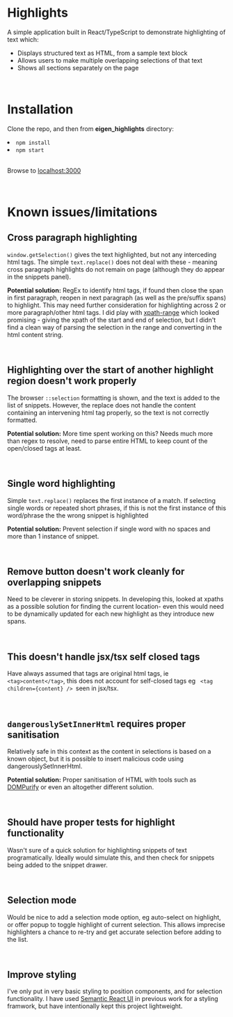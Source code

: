 <h1>Highlights</h1>
<p>A simple application built in React/TypeScript to demonstrate highlighting of text which:
  <ul>
    <li>Displays structured text as HTML, from a sample text block</li>
    <li>Allows users to make multiple overlapping selections of that text</li>
    <li>Shows all sections separately on the page</li>
  </ul>
</p>

<br />

<h1>Installation</h1>

Clone the repo, and then from <b>eigen_highlights</b> directory:

<li><code>npm install</code></li>
<li><code>npm start</code></li>

<br />

<p>
  Browse to 
  <a href='localhost:3000'>localhost:3000</a>
</p>

<br />

<h1>Known issues/limitations</h1>

<h2>Cross paragraph highlighting</h2>
<p> <code>window.getSelection()</code> gives the text highlighted, but not any interceding html tags. The simple <code>text.replace()</code> does not deal with these - meaning cross paragraph highlights do not remain on page (although they do appear in the snippets panel). </p>
<p><b>Potential solution:</b> RegEx to identify html tags, if found then close the span in first paragraph, reopen in next paragraph (as well as the pre/suffix spans) to highlight. This may need further consideration for highlighting across 2 or more paragraph/other html tags. I did play with <a href='https://www.npmjs.com/package/xpath-range'>xpath-range</a> which looked promising - giving the xpath of the start and end of selection, but I didn't find a clean way of parsing the selection in the range and converting in the html content string.</p>

<br />

<h2>Highlighting over the start of another highlight region doesn't work properly</h2>
<p>The browser <code>::selection</code> formatting is shown, and the text is added to the list of snippets. However, the replace does not handle the content containing an intervening html tag properly, so the text is not correctly formatted.</p>
<p><b>Potential solution:</b> More time spent working on this? Needs much more than regex to resolve, need to parse entire HTML to keep count of the open/closed tags at least.</p>

<br />

<h2>Single word highlighting</h2>
<p>Simple <code>text.replace()</code> replaces the first instance of a match. If selecting single words or repeated short phrases, if this is not the first instance of this word/phrase the the wrong snippet is highlighted</p>
<p><b>Potential solution:</b> Prevent selection if single word with no spaces and more than 1 instance of snippet.</p>

<br />

<h2>Remove button doesn't work cleanly for overlapping snippets</h2>
<p>Need to be cleverer in storing snippets. In developing this, looked at xpaths as a possible solution for finding the current location- even this would need to be dynamically updated for each new highlight as they introduce new spans.</p>

<br />

<h2>This doesn't handle jsx/tsx self closed tags</h2>
<p>Have always assumed that tags are original html tags, ie <code>&lt;tag>content&lt;/tag></code>, this does not account for self-closed tags eg <code> &lt;tag children={content} /> </code>seen in jsx/tsx.</p>

<br />

<h2><code>dangerouslySetInnerHtml</code> requires proper sanitisation</h2>
<p>Relatively safe in this context as the content in selections is based on a known object, but it is possible to insert malicious code using dangerouslySetInnerHtml.</p>
<p><b>Potential solution:</b> Proper sanitisation of HTML with tools such as <a href='https://www.npmjs.com/package/dompurify'>DOMPurify</a> or even an altogether different solution.</p>

<br />

<h2>Should have proper tests for highlight functionality</h2>
<p>Wasn't sure of a quick solution for highlighting snippets of text programatically. Ideally would simulate this, and then check for snippets being added to the snippet drawer.</p>

<br />

<h2>Selection mode</h2>
<p>Would be nice to add a selection mode option, eg auto-select on highlight, or offer popup to toggle highlight of current selection. This allows imprecise highlighters a chance to re-try and get accurate selection before adding to the list.</p>

<br />

<h2>Improve styling</h2>
<p>I've only put in very basic styling to position components, and for selection functionality. I have used <a href='https://react.semantic-ui.com'>Semantic React UI</a> in previous work for a styling framwork, but have intentionally kept this project lightweight.</p>